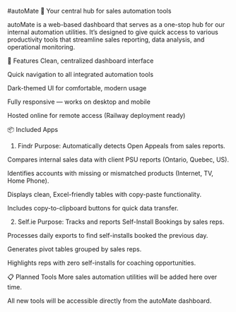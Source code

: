 #autoMate 🚀
Your central hub for sales automation tools

autoMate is a web-based dashboard that serves as a one-stop hub for our internal automation utilities.
It’s designed to give quick access to various productivity tools that streamline sales reporting, data analysis,
and operational monitoring.

🌟 Features
Clean, centralized dashboard interface

Quick navigation to all integrated automation tools

Dark-themed UI for comfortable, modern usage

Fully responsive — works on desktop and mobile

Hosted online for remote access (Railway deployment ready)

📦 Included Apps
1. Findr
Purpose: Automatically detects Open Appeals from sales reports.

Compares internal sales data with client PSU reports (Ontario, Quebec, US).

Identifies accounts with missing or mismatched products (Internet, TV, Home Phone).

Displays clean, Excel-friendly tables with copy-paste functionality.

Includes copy-to-clipboard buttons for quick data transfer.

2. Self.ie
Purpose: Tracks and reports Self-Install Bookings by sales reps.

Processes daily exports to find self-installs booked the previous day.

Generates pivot tables grouped by sales reps.

Highlights reps with zero self-installs for coaching opportunities.

📋 Planned Tools
More sales automation utilities will be added here over time.

All new tools will be accessible directly from the autoMate dashboard.
